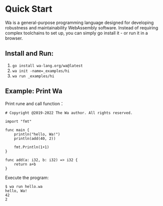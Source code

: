 
# Quick Start

Wa is a general-purpose programming language designed for developing robustness and maintainability WebAssembly software. Instead of requiring complex toolchains to set up, you can simply go install it - or run it in a browser.

## Install and Run:

1. `go install wa-lang.org/wa@latest`
2. `wa init -name=_examples/hi`
3. `wa run _examples/hi`

## Example: Print Wa

Print rune and call function：

```wa
# Copyright @2019-2022 The Wa author. All rights reserved.

import "fmt"

func main {
	println("hello, Wa!")
	println(add(40, 2))

	fmt.Println(1+1)
}

func add(a: i32, b: i32) => i32 {
	return a+b
}
```

Execute the program:

```
$ wa run hello.wa 
hello, Wa!
42
2
```